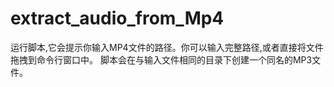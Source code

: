 # extract_audio_from_Mp4
运行脚本,它会提示你输入MP4文件的路径。你可以输入完整路径,或者直接将文件拖拽到命令行窗口中。  脚本会在与输入文件相同的目录下创建一个同名的MP3文件。
